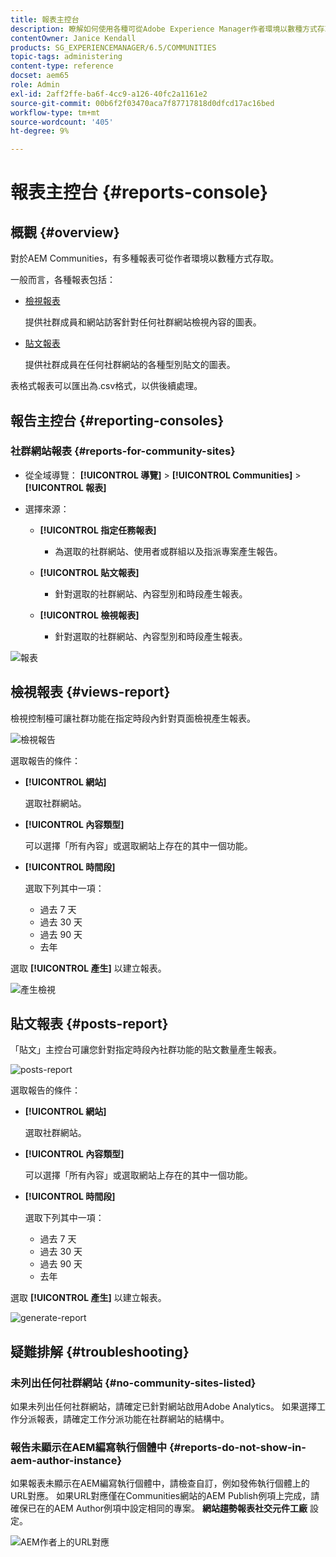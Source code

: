 ```yaml
---
title: 報表主控台
description: 瞭解如何使用各種可從Adobe Experience Manager作者環境以數種方式存取的報告。
contentOwner: Janice Kendall
products: SG_EXPERIENCEMANAGER/6.5/COMMUNITIES
topic-tags: administering
content-type: reference
docset: aem65
role: Admin
exl-id: 2aff2ffe-ba6f-4cc9-a126-40fc2a1161e2
source-git-commit: 00b6f2f03470aca7f87717818d0dfcd17ac16bed
workflow-type: tm+mt
source-wordcount: '405'
ht-degree: 9%

---
```


# 報表主控台 {#reports-console}

## 概觀 {#overview}

對於AEM Communities，有多種報表可從作者環境以數種方式存取。

一般而言，各種報表包括：

* [檢視報表](#views-report)

  提供社群成員和網站訪客針對任何社群網站檢視內容的圖表。

* [貼文報表](#posts-report)

  提供社群成員在任何社群網站的各種型別貼文的圖表。

表格式報表可以匯出為.csv格式，以供後續處理。

## 報告主控台 {#reporting-consoles}

### 社群網站報表 {#reports-for-community-sites}

* 從全域導覽： **[!UICONTROL 導覽]** > **[!UICONTROL Communities]** >  **[!UICONTROL 報表]**

* 選擇來源：

   * **[!UICONTROL 指定任務報表]**

      * 為選取的社群網站、使用者或群組以及指派專案產生報告。

   * **[!UICONTROL 貼文報表]**

      * 針對選取的社群網站、內容型別和時段產生報表。

   * **[!UICONTROL 檢視報表]**

      * 針對選取的社群網站、內容型別和時段產生報表。

![報表](assets/reports1.png)

## 檢視報表 {#views-report}

檢視控制檯可讓社群功能在指定時段內針對頁面檢視產生報表。

![檢視報告](assets/view-report.png)

選取報告的條件：

* **[!UICONTROL 網站]**

  選取社群網站。

* **[!UICONTROL 內容類型]**

  可以選擇「所有內容」或選取網站上存在的其中一個功能。

* **[!UICONTROL 時間段]**

  選取下列其中一項：

   * 過去 7 天
   * 過去 30 天
   * 過去 90 天
   * 去年

選取 **[!UICONTROL 產生]** 以建立報表。

![產生檢視](assets/generate-views.png)

## 貼文報表 {#posts-report}

「貼文」主控台可讓您針對指定時段內社群功能的貼文數量產生報表。

![posts-report](assets/posts-report.png)

選取報告的條件：

* **[!UICONTROL 網站]**

  選取社群網站。

* **[!UICONTROL 內容類型]**

  可以選擇「所有內容」或選取網站上存在的其中一個功能。

* **[!UICONTROL 時間段]**

  選取下列其中一項：

   * 過去 7 天
   * 過去 30 天
   * 過去 90 天
   * 去年

選取 **[!UICONTROL 產生]** 以建立報表。

![generate-report](assets/generate-posts-report.png)

## 疑難排解 {#troubleshooting}

### 未列出任何社群網站 {#no-community-sites-listed}

如果未列出任何社群網站，請確定已針對網站啟用Adobe Analytics。 如果選擇工作分派報表，請確定工作分派功能在社群網站的結構中。

### 報告未顯示在AEM編寫執行個體中 {#reports-do-not-show-in-aem-author-instance}

如果報表未顯示在AEM編寫執行個體中，請檢查自訂，例如發佈執行個體上的URL對應。 如果URL對應僅在Communities網站的AEM Publish例項上完成，請確保已在的AEM Author例項中設定相同的專案。 **網站趨勢報表社交元件工廠** 設定。

![AEM作者上的URL對應](assets/sitetrend.png)
